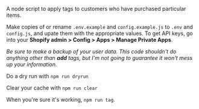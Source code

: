 A node script to apply tags to customers who have purchased particular items.

Make copies of or rename `.env.example` and `config.example.js` to `.env` and `config.js`, and upate them with the appropriate values. To get API keys, go into your **Shopify admin > Config > Apps > Manage Private Apps**.

_Be sure to make a backup of your user data. This code shouldn't do anything other than **add** tags, but I'm not going to guarantee it won't mess up your information._

Do a dry run with `npm run dryrun`

Clear your cache with `npm run clear`

When you're sure it's working, `npm run tag`.
